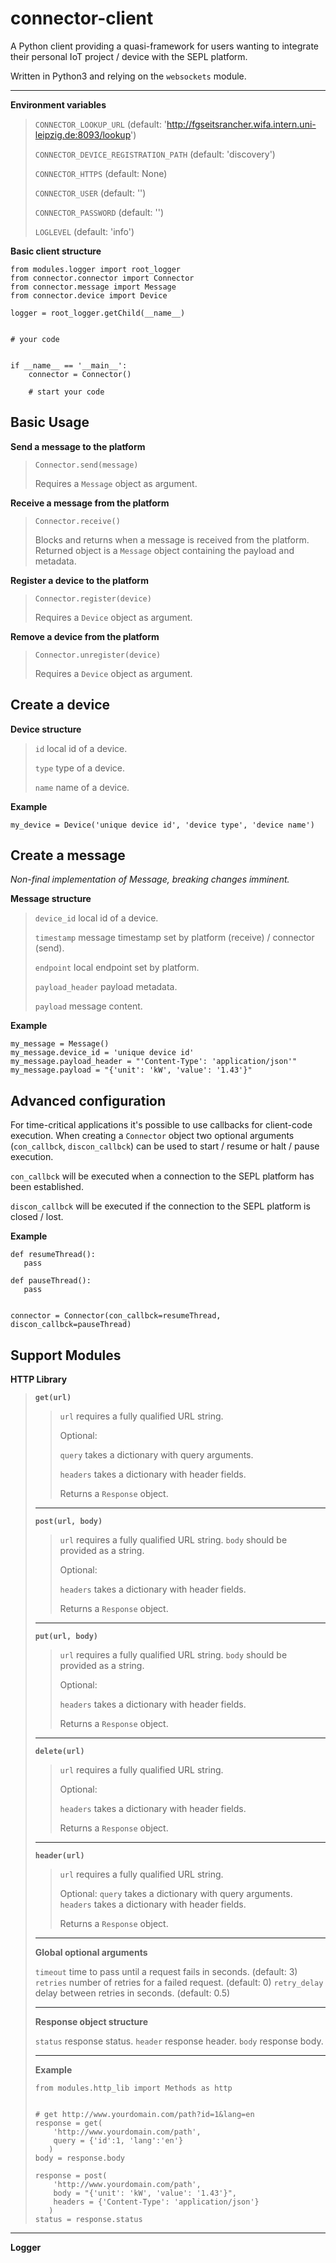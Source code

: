 connector-client
================

A Python client providing a quasi-framework for users wanting to integrate their personal IoT project / device with the SEPL platform.

Written in Python3 and relying on the `websockets` module.

----------

**Environment variables**
> 
> `CONNECTOR_LOOKUP_URL` (default:
> 'http://fgseitsrancher.wifa.intern.uni-leipzig.de:8093/lookup')
> 
> `CONNECTOR_DEVICE_REGISTRATION_PATH` (default: 'discovery')
> 
> `CONNECTOR_HTTPS` (default: None)
> 
> `CONNECTOR_USER` (default: '')
> 
> `CONNECTOR_PASSWORD` (default: '')
> 
> `LOGLEVEL` (default: 'info')


**Basic client structure**

    from modules.logger import root_logger
    from connector.connector import Connector
    from connector.message import Message
    from connector.device import Device
    
    logger = root_logger.getChild(__name__)
    
    
    # your code


    if __name__ == '__main__':
        connector = Connector()
        
        # start your code


Basic Usage
-----------

**Send a message to the platform**
> 
>     Connector.send(message) 
> 
> Requires a `Message` object as argument.
> 

**Receive a message from the platform**
> 
>     Connector.receive()
> 
> Blocks and returns when a message is received from the platform.
> Returned object is a `Message` object containing the payload and
> metadata.
> 

**Register a device to the platform**
> 
>     Connector.register(device)
> 
> Requires a `Device` object as argument.
> 

 **Remove a device from the platform**
> 
>     Connector.unregister(device)
> 
> Requires a `Device` object as argument.


Create a device
-----------------

**Device structure**

> `id` local id of a device.
> 
> `type` type of a device.
> 
> `name` name of a device.

**Example**

    my_device = Device('unique device id', 'device type', 'device name')


Create a message
----------------
*Non-final implementation of Message, breaking changes imminent.*

**Message structure**

> `device_id` local id of a device.
> 
> `timestamp` message timestamp set by platform (receive) / connector (send).
> 
> `endpoint` local endpoint set by platform.
> 
> `payload_header` payload metadata.
> 
> `payload` message content.

**Example**

    my_message = Message()
    my_message.device_id = 'unique device id'
    my_message.payload_header = "'Content-Type': 'application/json'"
    my_message.payload = "{'unit': 'kW', 'value': '1.43'}"


Advanced configuration
----------------------

For time-critical applications it's possible to use callbacks for client-code execution. When creating a `Connector` object two optional arguments (`con_callbck`, `discon_callbck`) can be used to start / resume or halt / pause execution.

`con_callbck` will be executed when a connection to the SEPL platform has been established.

`discon_callbck` will be executed if the connection to the SEPL platform is closed / lost.

**Example**

    def resumeThread():
       pass
    
    def pauseThread():
       pass
       
       
    connector = Connector(con_callbck=resumeThread, discon_callbck=pauseThread)


Support Modules
-----------------

**HTTP Library**

> **`get(url)`** 
> 
> >`url` requires a fully qualified URL string.   
> >
> >Optional:
> >
> >`query` takes a dictionary with query arguments.
> >
> >`headers` takes a dictionary with header fields.
> >
> >Returns a `Response` object.
> 
> ----------
> 
> **`post(url, body)`**
> >`url` requires a fully qualified URL string. 
> >`body` should be provided as a string.
> >
> >Optional:
> >
> >`headers` takes a dictionary with header fields.
> >
> >Returns a `Response` object.
> 
> ----------
> 
> **`put(url, body)`**
> > `url` requires a fully qualified URL string. 
> >`body` should be provided as a string.
> > 
> >
> > Optional:
> >
> > `headers` takes a dictionary with header fields.
> >
> > Returns a `Response` object.
> 
> ----------
> 
> **`delete(url)`**
> > `url` requires a fully qualified URL string. 
> > 
> > Optional:
> >
> >`headers` takes a dictionary with header fields.
> >
> >Returns a `Response` object.
> 
> ----------
> 
> **`header(url)`**
> > `url` requires a fully qualified URL string.
> > 
> > Optional:
> > `query` takes a dictionary with query arguments.
> > `headers` takes a dictionary with header fields.
> >
> > Returns a `Response` object.
> 
> ----------
> 
> **Global optional arguments**
> 
> `timeout` time to pass until a request fails in seconds. (default: 3)
> `retries` number of retries for a failed request. (default: 0)
> `retry_delay` delay between retries in seconds. (default: 0.5) 
> 
> ----------
> 
> **Response object structure**
> 
> `status` response status.
> `header` response header.
> `body` response body.
> 
> ----------
> 
> **Example**
>         
>     from modules.http_lib import Methods as http
>     
>     
>     # get http://www.yourdomain.com/path?id=1&lang=en
>     response = get(
>         'http://www.yourdomain.com/path',
>         query = {'id':1, 'lang':'en'}
>        )
>     body = response.body   
>     
>     response = post(
>         'http://www.yourdomain.com/path',
>         body = "{'unit': 'kW', 'value': '1.43'}",
>         headers = {'Content-Type': 'application/json'}
>        )
>     status = response.status
> 


----------


**Logger**



